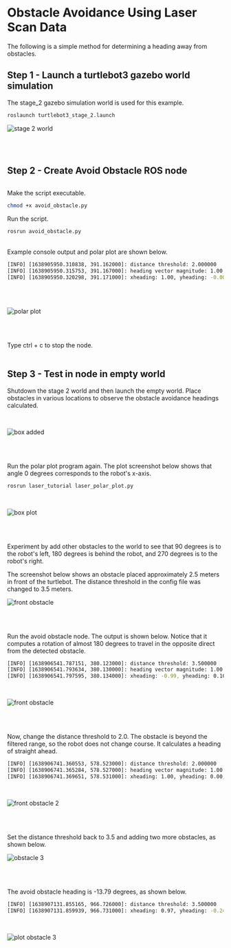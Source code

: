 # Obstacle Avoidance Using Laser Scan Data

The following is a simple method for determining a heading away from obstacles.


## Step 1 - Launch a turtlebot3 gazebo world simulation

The stage_2 gazebo simulation world is used for this example.

```bash
roslaunch turtlebot3_stage_2.launch
``` 

![stage 2 world](./images/stage_2_world.png)

</br></br>


## Step 2 - Create Avoid Obstacle ROS node

```python
```


Make the script executable.

```bash
chmod +x avoid_obstacle.py
```

Run the script.

```bash
rosrun avoid_obstacle.py
```

</br>
Example console output and polar plot are shown below.

```bash
[INFO] [1638905950.310838, 391.162000]: distance threshold: 2.000000
[INFO] [1638905950.315753, 391.167000]: heading vector magnitude: 1.00
[INFO] [1638905950.320298, 391.171000]: xheading: 1.00, yheading: -0.00, angle: -0.10 degrees
```

</br></br>

![polar plot](./images/polar_plot_stage_2_world.png)

</br></br>

Type ctrl + c to stop the node.
</br></br>

## Step 3 - Test in node in empty world

Shutdown the stage 2 world and then launch the empty world. Place obstacles in various locations to observe the obstacle avoidance headings calculated.

</br>

![box added](./images/box_added.png)

</br></br>

Run the polar plot program again. The plot screenshot below shows that angle 0 degrees corresponds to the robot's x-axis.

```bash
rosrun laser_tutorial laser_polar_plot.py
```
</br>

![box plot](./images/box_plot.png)

</br></br>

Experiment by add other obstacles to the world to see that 90 degrees is to the robot's left, 180 degrees is behind the robot, and 270 degrees is to the robot's right.

The screenshot below shows an obstacle placed approximately 2.5 meters in front of the turtlebot. The distance threshold in the config file was changed to 3.5 meters.

![front obstacle](./images/front_obstacle.png)

</br></br>

Run the avoid obstacle node. The output is shown below. Notice that it computes a rotation of almost 180 degrees to travel in the opposite direct from the detected obstacle.

```bash
[INFO] [1638906541.787151, 380.123000]: distance threshold: 3.500000
[INFO] [1638906541.793634, 380.130000]: heading vector magnitude: 1.00
[INFO] [1638906541.797595, 380.134000]: xheading: -0.99, yheading: 0.10, angle: 174.12 degrees
```
</br>

![front obstacle](./images/front_obstacle.png)

</br></br>

Now, change the distance threshold to 2.0. The obstacle is beyond the filtered range, so the robot does not change course. It calculates a heading of straight ahead.

```bash
[INFO] [1638906741.360553, 578.523000]: distance threshold: 2.000000
[INFO] [1638906741.365284, 578.527000]: heading vector magnitude: 1.00
[INFO] [1638906741.369651, 578.531000]: xheading: 1.00, yheading: 0.00, angle: 0.00 degrees
```

</br>

![front obstacle 2](./images/front_obstacle_threshold_2.png)

</br></br>

Set the distance threshold back to 3.5 and adding two more obstacles, as shown below.

![obstacle 3](./images/obstacles_3.png)

</br></br>

The avoid obstacle heading is -13.79 degrees, as shown below.

```bash
[INFO] [1638907131.855165, 966.726000]: distance threshold: 3.500000
[INFO] [1638907131.859939, 966.731000]: xheading: 0.97, yheading: -0.24, angle: -13.79 degrees
```

</br>

![plot obstacle 3](./images/plot_obstacles_3.png)

</br></br>